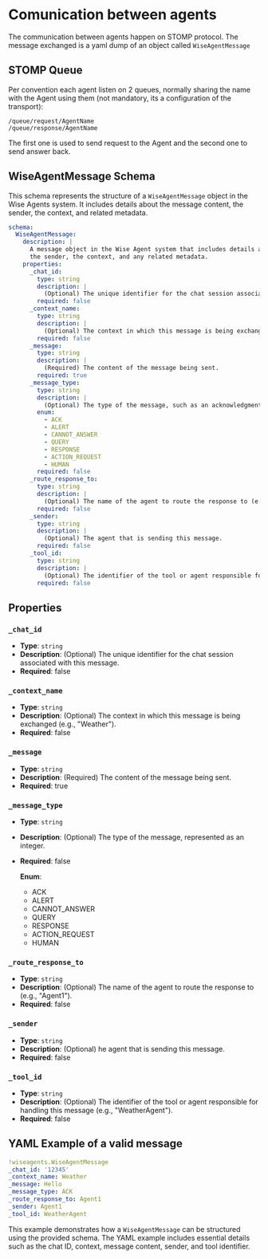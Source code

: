 # Comunication between agents

The communication between agents happen on STOMP protocol. The message exchanged is a yaml dump of an object called `WiseAgentMessage`

## STOMP Queue

Per convention each agent listen on 2 queues, normally sharing the name with the Agent using them (not mandatory, its a configuration of the transport):

```plain-text
/queue/request/AgentName
/queue/response/AgentName
```
The first one is used to send request to the Agent and the second one to send answer back.

## WiseAgentMessage Schema

This schema represents the structure of a `WiseAgentMessage` object in the Wise Agents system. It includes details about the message content, the sender, the context, and related metadata.

```yaml
schema:
  WiseAgentMessage:
    description: |
      A message object in the Wise Agent system that includes details about the message content,
      the sender, the context, and any related metadata.
    properties:
      _chat_id:
        type: string
        description: |
          (Optional) The unique identifier for the chat session associated with this message.
        required: false
      _context_name:
        type: string
        description: |
          (Optional) The context in which this message is being exchanged (e.g., "Weather").
        required: false
      _message:
        type: string
        description: |
          (Required) The content of the message being sent.
        required: true
      _message_type:
        type: string
        description: |
          (Optional) The type of the message, such as an acknowledgment (ACK).
        enum:
          - ACK
          - ALERT
          - CANNOT_ANSWER
          - QUERY
          - RESPONSE
          - ACTION_REQUEST
          - HUMAN
        required: false
      _route_response_to:
        type: string
        description: |
          (Optional) The name of the agent to route the response to (e.g., "Agent1").
        required: false
      _sender:
        type: string
        description: |
          (Optional) The agent that is sending this message.
        required: false
      _tool_id:
        type: string
        description: |
          (Optional) The identifier of the tool or agent responsible for handling this message (e.g., "WeatherAgent").
        required: false

```

## Properties

### `_chat_id`
- **Type**: `string`
- **Description**: 
  (Optional) The unique identifier for the chat session associated with this message.
- **Required**: false

### `_context_name`
- **Type**: `string`
- **Description**: 
  (Optional) The context in which this message is being exchanged (e.g., "Weather").
- **Required**: false

### `_message`
- **Type**: `string`
- **Description**: 
  (Required) The content of the message being sent.
- **Required**: true

### `_message_type`
- **Type**: `string`
- **Description**: 
  (Optional) The type of the message, represented as an integer.
- **Required**: false

  **Enum**: 
  - ACK
  - ALERT
  - CANNOT_ANSWER
  - QUERY
  - RESPONSE
  - ACTION_REQUEST
  - HUMAN

### `_route_response_to`
- **Type**: `string`
- **Description**: 
  (Optional) The name of the agent to route the response to (e.g., "Agent1").
- **Required**: false

### `_sender`
- **Type**: `string`
- **Description**: 
  (Optional) he agent that is sending this message.
- **Required**: false

### `_tool_id`
- **Type**: `string`
- **Description**: 
  (Optional) The identifier of the tool or agent responsible for handling this message (e.g., "WeatherAgent").
- **Required**: false

## YAML Example of a valid message

```yaml
!wiseagents.WiseAgentMessage
_chat_id: '12345'
_context_name: Weather
_message: Hello
_message_type: ACK
_route_response_to: Agent1
_sender: Agent1
_tool_id: WeatherAgent
```

This example demonstrates how a `WiseAgentMessage` can be structured using the provided schema. The YAML example includes essential details such as the chat ID, context, message content, sender, and tool identifier.
